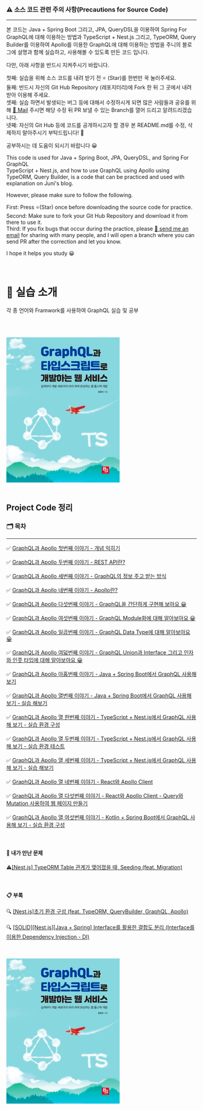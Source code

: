 ### ⚠️ 소스 코드 관련 주의 사항(Precautions for Source Code)

---
본 코드는 Java + Spring Boot 그리고, JPA, QueryDSL을 이용하여 Spring For GraphQL에 대해 이용하는 방법과 
TypeScript + Nest.js 그리고, TypeORM, Query Builder를 이용하여 Apollo를 이용한 GraphQL에 대해 이용하는 방법을 주니의 블로그에 설명과 함께 실습하고, 사용해볼 수 있도록 만든 코드 입니다.
<br>

다만, 아래 사항을 반드시 지켜주시기 바랍니다. <br>

첫째: 실습을 위해 소스 코드를 내려 받기 전 ⭐️ (Star)를 한번만 꾹 눌러주세요. <br>
둘째: 반드시 자신의 Git Hub Repository (레포지터리)에 Fork 한 뒤 그 곳에서 내려 받아 이용해 주세요. <br>
셋째: 실습 하면서 발생되는 버그 등에 대해서 수정하시게 되면 많은 사람들과 공유를 위해 [📨 Mail](junyharang8592@gmail.com) 주시면 해당 수정 뒤 PR 보낼 수 있는 Branch를 열어 드리고 알려드리겠습니다. <br>
넷째: 자신의 Git Hub 등에 코드를 공개하시고자 할 경우 본 README.md를 수정, 삭제하지 말아주시기 부탁드립니다! 🙏 <br>

공부하시는 데 도움이 되시기 바랍니다 😀 <br>

This code is used for Java + Spring Boot, JPA, QueryDSL, and Spring For GraphQL  
TypeScript + Nest.js, and how to use GraphQL using Apollo using TypeORM, Query Builder, is a code that can be practiced and used with explanation on Juni's blog.<br>

However, please make sure to follow the following. <br>

First: Press ⭐(Star) once before downloading the source code for practice. <br>
Second: Make sure to fork your Git Hub Repository and download it from there to use it. <br>
Third: If you fix bugs that occur during the practice, please [📨 send me an email](junyharang8592@gmail.com) for sharing with many people, and I will open a branch where you can send PR after the correction and let you know. <br>

I hope it helps you study 😀 <br>
<br><br>

# 🚀 실습 소개

각 종 언어와 Framwork를 사용하여 GraphQL 실습 및 공부

<br><br>

[![img.png](img.png)](https://link.coupang.com/a/bglCvF) <br><br>

## Project Code 정리

### 🗂 목차

---
✅ [GraphQL과 Apollo 첫번째 이야기 - 개념 익히기](https://junyharang.tistory.com/509)
<br><br>
✅ [GraphQL과 Apollo 두번째 이야기 - REST API란?](https://junyharang.tistory.com/457)
<br><br>
✅ [GraphQL과 Apollo 세번째 이야기 - GraphQL의 정보 주고 받는 방식](https://junyharang.tistory.com/511)
<br><br>
✅ [GraphQL과 Apollo 네번째 이야기 - Apollo란?](https://junyharang.tistory.com/512)
<br><br>
✅ [GraphQL과 Apollo 다섯번째 이야기 - GraphQL을 간단하게 구현해 보아요 😀](https://junyharang.tistory.com/513)
<br><br>
✅ [GraphQL과 Apollo 여섯번째 이야기 - GraphQL Module화에 대해 알아보아요 😀](https://junyharang.tistory.com/514)
<br><br>
✅ [GraphQL과 Apollo 일곱번째 이야기 - GraphQL Data Type에 대해 알아보아요 😀](https://junyharang.tistory.com/515)
<br><br>
✅ [GraphQL과 Apollo 여덟번째 이야기 - GraphQL Union과 Interface 그리고 인자와 인풋 타입에 대해 알아보아요 😀](https://junyharang.tistory.com/516)
<br><br>
✅ [GraphQL과 Apollo 아홉번째 이야기 - Java + Spring Boot에서 GraphQL 사용해 보기](https://junyharang.tistory.com/517)
<br><br>
✅ [GraphQL과 Apollo 열번째 이야기 - Java + Spring Boot에서 GraphQL 사용해 보기 - 실습 해보기](https://junyharang.tistory.com/518)
<br><br>
✅ [GraphQL과 Apollo 열 한번째 이야기 - TypeScript + Nest.js에서 GraphQL 사용해 보기 - 실습 환경 구성](https://junyharang.tistory.com/524)
<br><br>
✅ [GraphQL과 Apollo 열 두번째 이야기 - TypeScript + Nest.js에서 GraphQL 사용해 보기 - 실습 환경 테스트](https://junyharang.tistory.com/525)
<br><br>
✅ [GraphQL과 Apollo 열 세번째 이야기 - TypeScript + Nest.js에서 GraphQL 사용해 보기 - 실습 해보기](https://junyharang.tistory.com/527)
<br><br>
✅ [GraphQL과 Apollo 열 네번째 이야기 - React와 Apollo Client](https://junyharang.tistory.com/528)
<br><br>
✅ [GraphQL과 Apollo 열 다섯번째 이야기 - React와 Apollo Client - Query와 Mutation 사용하여 웹 페이지 만들기](https://junyharang.tistory.com/529)
<br><br>
✅ [GraphQL과 Apollo 열 여섯번째 이야기 - Kotlin + Spring Boot에서 GraphQL 사용해 보기 - 실습 환경 구성](https://junyharang.tistory.com/533)
<br><br><br>

#### 🤔 내가 만난 문제
⚠️[\[Nest.js\] TypeORM Table 관계가 맺어졌을 때, Seeding \(feat. Migration\)](https://junyharang.tistory.com/521)
<br><br><br>

#### 📋 부록
🔍 [\[Nest.js\]초기 환경 구성 (feat. TypeORM, QueryBuilder, GraphQL, Apollo)](https://junyharang.tistory.com/520)
<br><br>
🔍 [\[SOLID\]\[Nest.js\]\[Java + Spring\] Interface를 활용한 결합도 분리 \(Interface를 이용한 Dependency Injection - DI\)](https://junyharang.tistory.com/526)
<br><br><br>

[![img.png](img.png)](https://link.coupang.com/a/bglCvF) <br><br>
